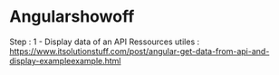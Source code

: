 # Angularshowoff

Step :
1 - Display data of an API
Ressources utiles : https://www.itsolutionstuff.com/post/angular-get-data-from-api-and-display-exampleexample.html
